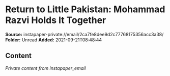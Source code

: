 # Return to Little Pakistan: Mohammad Razvi Holds It Together

**Source:** instapaper-private://email/2ca7fe8dee9d2c77768175356acc3a38/
**Folder:** Unread
**Added:** 2021-09-21T08:48:44




## Content
*Private content from instapaper_email*
